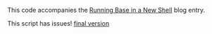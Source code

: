 This code accompanies the
[Running Base in a New Shell](https://www.extrema.is/blog/2021/04/10/running-base-in-a-new-shell)
blog entry.

This script has issues!
[final version](../2021-04-15-copying-a-bash-environment-to-a-new-shell)
